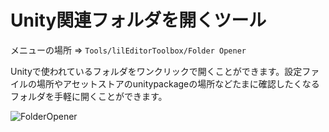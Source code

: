 ﻿# Unity関連フォルダを開くツール

メニューの場所 => `Tools/lilEditorToolbox/Folder Opener`

Unityで使われているフォルダをワンクリックで開くことができます。設定ファイルの場所やアセットストアのunitypackageの場所などたまに確認したくなるフォルダを手軽に開くことができます。

![FolderOpener](/images/ja_JP/EditorWindow/FolderOpener.png "FolderOpener")
